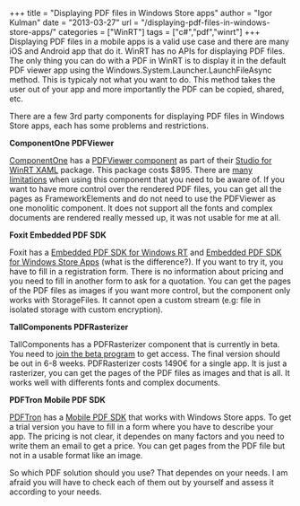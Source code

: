 +++
title = "Displaying PDF files in Windows Store apps"
author = "Igor Kulman"
date = "2013-03-27"
url = "/displaying-pdf-files-in-windows-store-apps/"
categories = ["WinRT"]
tags = ["c#","pdf","winrt"]
+++
Displaying PDF files in a mobile apps is a valid use case and there are many iOS and Android app that do it. WinRT has no APIs for displaying PDF files. The only thing you can do with a PDF in WinRT is to display it in the default PDF viewer app using the Windows.System.Launcher.LaunchFileAsync method. This is typicaly not what you want to do. This method takes the user out of your app and more importantly the PDF can be copied, shared, etc. 

There are a few 3rd party components for displaying PDF files in Windows Store apps, each has some problems and restrictions.

**ComponentOne PDFViewer**

[ComponentOne][1] has a [PDFViewer component][2] as part of their [Studio for WinRT XAML][3] package. This package costs $895. There are [many limitations][4] when using this component that you need to be aware of. If you want to have more control over the rendered PDF files, you can get all the pages as FrameworkElements and do not need to use the PDFViewer as one monolitic component. It does not support all the fonts and complex documents are rendered really messed up, it was not usable for me at all.

<!--more-->

**Foxit Embedded PDF SDK**

Foxit has a [Embedded PDF SDK for Windows RT][5] and [Embedded PDF SDK for Windows Store Apps][6] (what is the difference?). If you want to try it, you have to fill in a registration form. There is no information about pricing and you need to fill in another form to ask for a quotation. You can get the pages of the PDF files as images if you want more control, but the component only works with StorageFiles. It cannot open a custom stream (e.g: file in isolated storage with custom encryption).

**TallComponents PDFRasterizer**

TallComponents has a PDFRasterizer component that is currently in beta. You need to [join the beta program][7] to get access. The final version should be out in 6-8 weeks. PDFRasterizer costs 1490€ for a single app. It is just a rasterizer, you can get the pages of the PDF files as images and that is all. It works well with differents fonts and complex documents. 

**PDFTron Mobile PDF SDK**

[PDFTron][8] has a [Mobile PDF SDK][9] that works with Windows Store apps. To get a trial version you have to fill in a form where you have to describe your app. The pricing is not clear, it dependes on many factors and you need to write them an email to get a price. You can get pages from the PDF file but not in a usable format like an image.

So which PDF solution should you use? That dependes on your needs. I am afraid you will have to check each of them out by yourself and assess it according to your needs.

 [1]: http://www.componentone.com
 [2]: http://www.componentone.com/SuperProducts/PdfViewerWinRT/
 [3]: http://www.componentone.com/SuperProducts/StudioWinRTXAML/
 [4]: http://helpcentral.componentone.com/nethelp/PdfViewerWinRT/#!Documents/pdfviewerlimitations1.htm
 [5]: http://www.foxitsoftware.com/products/sdk/embedded/winrt/
 [6]: http://www.foxitsoftware.com/products/sdk/embedded/win8/
 [7]: https://www.tallcomponents.com/betaprogram.aspx
 [8]: http://www.pdftron.com/index.html
 [9]: http://www.pdftron.com/pdfnet/mobile/windows8_winrt_pdf_library.html
